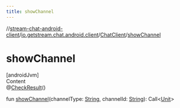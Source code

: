 ```yaml
---
title: showChannel
---
```

//[stream-chat-android-client](../../../index.md)/[io.getstream.chat.android.client](../index.md)/[ChatClient](index.md)/[showChannel](showChannel.md)



# showChannel  
[androidJvm]  
Content  
@[CheckResult](https://developer.android.com/reference/kotlin/androidx/annotation/CheckResult.html)()  
  
fun [showChannel](showChannel.md)(channelType: [String](https://kotlinlang.org/api/latest/jvm/stdlib/kotlin/-string/index.html), channelId: [String](https://kotlinlang.org/api/latest/jvm/stdlib/kotlin/-string/index.html)): Call&lt;[Unit](https://kotlinlang.org/api/latest/jvm/stdlib/kotlin/-unit/index.html)&gt;  




